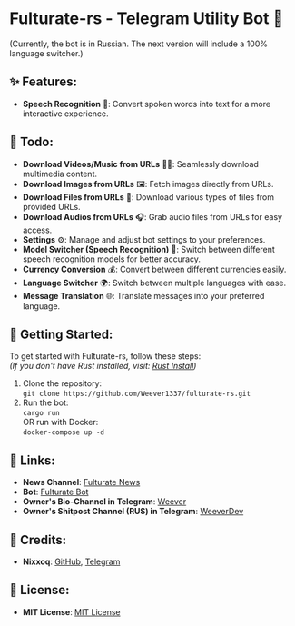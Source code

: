 # Fulturate-rs - Telegram Utility Bot 🤖
(Currently, the bot is in Russian. The next version will include a 100% language switcher.)

## ✨ Features:
- **Speech Recognition** 🎤: Convert spoken words into text for a more interactive experience.

## 🔹 Todo:
- **Download Videos/Music from URLs** 🎥🎶: Seamlessly download multimedia content.
- **Download Images from URLs** 🖼️: Fetch images directly from URLs.
- **Download Files from URLs** 📂: Download various types of files from provided URLs.
- **Download Audios from URLs** 🎧: Grab audio files from URLs for easy access.
- **Settings** ⚙️: Manage and adjust bot settings to your preferences.
- **Model Switcher (Speech Recognition)** 🧠: Switch between different speech recognition models for better accuracy.
- **Currency Conversion** 💰: Convert between different currencies easily.
- **Language Switcher** 🌍: Switch between multiple languages with ease.
- **Message Translation** 🌐: Translate messages into your preferred language.

## 🚀 Getting Started:
To get started with Fulturate-rs, follow these steps:  
*(If you don't have Rust installed, visit: [Rust Install](https://www.rust-lang.org/tools/install))*

1. Clone the repository:  
   `git clone https://github.com/Weever1337/fulturate-rs.git`
2. Run the bot:  
   `cargo run`  
   OR run with Docker:  
   `docker-compose up -d`

## 🔗 Links:
- **News Channel**: [Fulturate News](https://t.me/FulturateNews)
- **Bot**: [Fulturate Bot](https://t.me/FulturateBot)
- **Owner's Bio-Channel in Telegram**: [Weever](https://t.me/Weever)
- **Owner's Shitpost Channel (RUS) in Telegram**: [WeeverDev](https://t.me/WeeverDev)

## 💖 Credits:
- **Nixxoq**: [GitHub](https://github.com/nixxoq), [Telegram](https://t.me/nixxoq)

## 📄 License:
- **MIT License**: [MIT License](https://github.com/Weever1337/fulturate-rs/blob/main/LICENSE)
